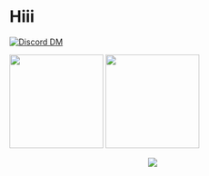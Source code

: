 # Hiii

<text alingn = "center">

  [![Discord DM](https://img.shields.io/badge/Discord-Iagorrr%233176-7289DA?logo=Discord&style=for-the-badge&logoColor=white)](https://discordapp.com/users/692551222976184352/)

</text>

<div>
  <img height="165em" src="https://github-readme-stats.vercel.app/api?username=iagorrr04&show_icons=true&theme=dark&include_all_commits=true&count_private=true"/>
  <img height="165em" src="https://github-readme-stats.vercel.app/api/top-langs/?username=iagorrr04&layout=compact&langs_count=7&theme=dark"/>
</div>


<div>
  <p align="center">
     <img alingn="center" src="https://profile-counter.glitch.me/iagorr04/count.svg" />
  </p>
</div>


